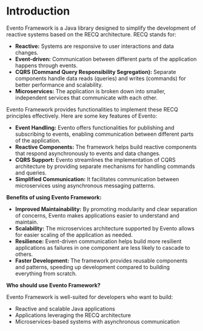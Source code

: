 # Introduction

Evento Framework is a Java library designed to simplify the development of reactive systems based on the RECQ architecture. RECQ stands for:

* **Reactive:** Systems are responsive to user interactions and data changes.
* **Event-driven:** Communication between different parts of the application happens through events.
* **CQRS (Command Query Responsibility Segregation):** Separate components handle data reads (queries) and writes (commands) for better performance and scalability.
* **Microservices:** The application is broken down into smaller, independent services that communicate with each other.

Evento Framework provides functionalities to implement these RECQ principles effectively. Here are some key features of Evento:

* **Event Handling:** Evento offers functionalities for publishing and subscribing to events, enabling communication between different parts of the application.
* **Reactive Components:** The framework helps build reactive components that respond asynchronously to events and data changes.
* **CQRS Support:** Evento streamlines the implementation of CQRS architecture by providing separate mechanisms for handling commands and queries.
* **Simplified Communication:** It facilitates communication between microservices using asynchronous messaging patterns.

**Benefits of using Evento Framework:**

* **Improved Maintainability:** By promoting modularity and clear separation of concerns, Evento makes applications easier to understand and maintain.
* **Scalability:** The microservices architecture supported by Evento allows for easier scaling of the application as needed.
* **Resilience:** Event-driven communication helps build more resilient applications as failures in one component are less likely to cascade to others.
* **Faster Development:** The framework provides reusable components and patterns, speeding up development compared to building everything from scratch.

**Who should use Evento Framework?**

Evento Framework is well-suited for developers who want to build:

* Reactive and scalable Java applications
* Applications leveraging the RECQ architecture
* Microservices-based systems with asynchronous communication
